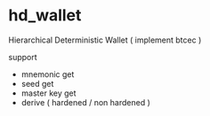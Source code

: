 # hd_wallet
Hierarchical Deterministic Wallet ( implement btcec )

support
  - mnemonic get
  - seed get
  - master key get
  - derive ( hardened / non hardened )

